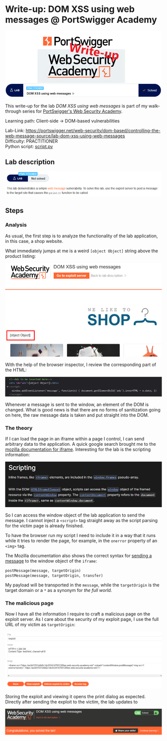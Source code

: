 # Write-up: DOM XSS using web messages @ PortSwigger Academy

![logo](img/logo.png)

This write-up for the lab *DOM XSS using web messages* is part of my walk-through series for [PortSwigger's Web Security Academy](https://portswigger.net/web-security).

Learning path: Client-side → DOM-based vulnerabilities

Lab-Link: <https://portswigger.net/web-security/dom-based/controlling-the-web-message-source/lab-dom-xss-using-web-messages>  
Difficulty: PRACTITIONER  
Python script: [script.py](script.py)  

## Lab description

![lab_description](img/lab_description.png)

## Steps

### Analysis

As usual, the first step is to analyze the functionality of the lab application, in this case, a shop website. 

What immediately jumps at me is a weird `[object Object]` string above the product listing:

![weird_string](img/weird_string.png)

With the help of the browser inspector, I review the corresponding part of the HTML:

![html_that_results_in_the_string](img/html_that_results_in_the_string.png)

Whenever a message is sent to the window, an element of the DOM is changed. What is good news is that there are no forms of sanitization going on here, the raw message data is taken and put straight into the DOM.

### The theory

If I can load the page in an iframe within a page I control, I can send arbitrary data to the application. A quick google search brought me to the [mozilla documentation for iframe](https://developer.mozilla.org/en-US/docs/Web/HTML/Element/iframe#scripting). 
Interesting for the lab is the scripting information:

![scripting_information](img/scripting_information.png)

So I can access the window object of the lab application to send the message. I cannot inject a `<script>` tag straight away as the script parsing for the victim page is already finished. 

To have the browser run my script I need to include it in a way that it runs while it tries to render the page, for example, in the `onerror` property of an `<img>` tag.

The Mozilla documentation also shows the correct syntax for [sending a message](https://developer.mozilla.org/en-US/docs/Web/API/Window/postMessage) to the window object of the `iframe`:

```
postMessage(message, targetOrigin)
postMessage(message, targetOrigin, transfer)
```

My payload will be transported in the `message`, while the `targetOrigin` is the target domain or a `*` as a synonym for *the full world*. 

### The malicious page

Now I have all the information I require to craft a malicious page on the exploit server. As I care about the security of my exploit page, I use the full URL of my victim as `targetOrigin`:

![malicious_page](img/malicious_page.png)

Storing the exploit and viewing it opens the print dialog as expected. Directly after sending the exploit to the victim, the lab updates to

![success](img/success.png)
